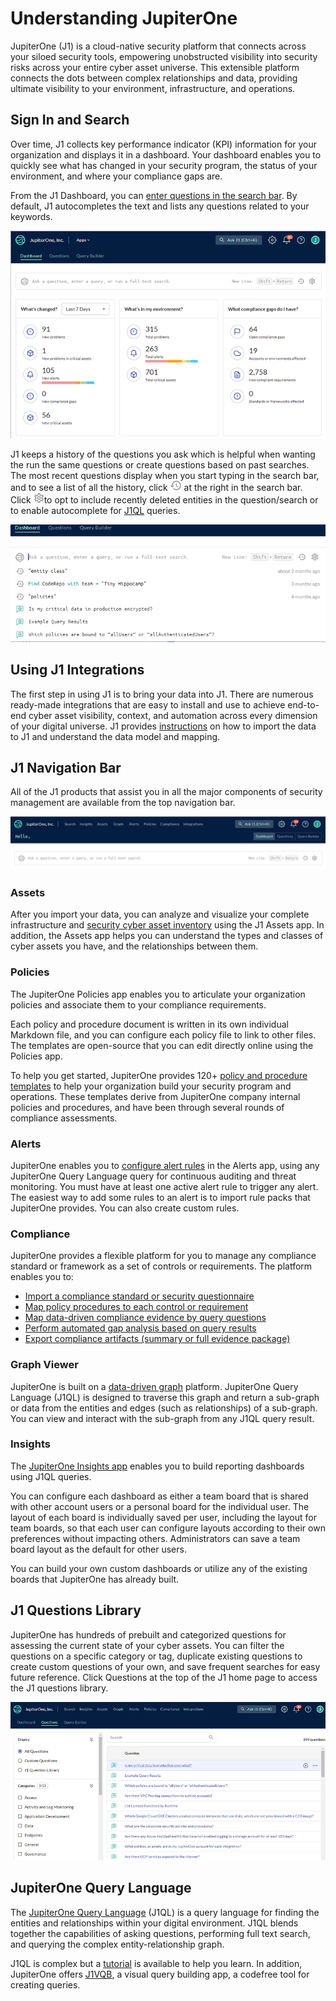 # Understanding JupiterOne

JupiterOne (J1) is a cloud-native security platform that connects across your siloed security tools, empowering unobstructed visibility into security risks across your entire cyber asset universe. This extensible platform connects the dots between complex relationships and data, providing ultimate visibility to your environment, infrastructure, and operations.

## Sign In and Search

Over time, J1 collects key performance indicator (KPI) information for your organization and displays it in a dashboard. Your dashboard enables you to quickly see what has changed in your security program, the status of your environment, and where your compliance gaps are.

From the J1 Dashboard, you can [enter questions in the search bar](./quickstart-search.md). By default, J1 autocompletes the text and lists any questions related to your keywords.


![](../assets/dashboard-home.png) 



 J1 keeps a history of the questions you ask which is helpful when wanting the run the same questions or create questions based on past searches. The most recent questions display when you start typing in the search bar, and to see a list of all the history, click ![](../assets/icons/questions-history-icon.png) at the right in the search bar. Click ![](../assets/icons/questions-settings.png)to opt to include recently deleted entities in the question/search or to enable autocomplete for [J1QL](../jupiterOne-query-language_(J1QL)/jupiterOne-query-language.md) queries.



![](../assets/questions-history.png) 



## Using J1 Integrations

The first step in using J1 is to bring your data into J1. There are numerous ready-made integrations that are easy to install and use to achieve end-to-end cyber asset visibility, context, and automation across every dimension of your digital universe. J1 provides [instructions](../getting-started_and-admin/configure-integrations.md) on how to import the data to J1 and understand the data model and mapping.

## J1 Navigation Bar

All of the J1 products that assist you in all the major components of security management are available from the top navigation bar.

![](../assets/search-home.png)

### Assets

After you import your data, you can analyze and visualize your complete infrastructure and [security cyber asset inventory](../asset-management/asset-inventory-filters.md) using the J1 Assets app. In addition, the Assets app helps you can understand the types and classes of cyber assets you have, and the relationships between them. 

### Policies

The JupiterOne Policies app enables you to articulate your organization policies and associate them to your compliance requirements. 

Each policy and procedure document is written in its own individual Markdown file, and you can configure each policy file to link to other files. The templates are open-source that you can edit directly online using the Policies app.

To help you get started, JupiterOne provides 120+ [policy and procedure templates](../compliance_and-reportingmanage-policies/policies-app.md) to help your organization build your security program and operations. These templates derive from JupiterOne company internal policies and procedures, and have been through several rounds of compliance assessments.

### Alerts

JupiterOne enables you to [configure alert rules](../security-operations/manage-alerts.md) in the Alerts app, using any JupiterOne Query Language query for continuous auditing and threat monitoring. You must have at least one active alert rule to trigger any alert. The easiest way to add some rules to an alert is to import rule packs that JupiterOne provides. You can also create custom rules.  

### Compliance

JupiterOne provides a flexible platform for you to manage any compliance standard or framework as a set of controls or requirements. The platform enables you to:

- [Import a compliance standard or security questionnaire](../compliance_and-reporting/compliance-import.md)
- [Map policy procedures to each control or requirement](../compliance_and-reporting/compliance-mapping-policies.md)
- [Map data-driven compliance evidence by query questions](../compliance_and-reporting/compliance-mapping-evidence.md)
- [Perform automated gap analysis based on query results](../compliance_and-reporting/compliance-gap-analysis.md)
- [Export compliance artifacts (summary or full evidence package)](../compliance_and-reporting/compliance-export.md)

### Graph Viewer

JupiterOne is built on a [data-driven graph](../getting-started_and-admin/quickstart-graph.md) platform. JupiterOne Query Language (J1QL) is designed to traverse this graph and return a sub-graph or data from the entities and edges (such as relationships) of a sub-graph. You can view and interact with the sub-graph from any J1QL query result.

### Insights

The [JupiterOne Insights app](../compliance_and-reporting/insights-dashboards.md) enables you to build reporting dashboards using J1QL queries.

You can configure each dashboard as either a team board that is shared with other account users or a personal board for the individual user. The layout of each board is individually saved per user, including the layout for team boards, so that each user can configure layouts according to their own preferences without impacting others. Administrators can save a team board layout as the default for other users.

You can build your own custom dashboards or utilize any of the existing boards that JupiterOne has already built.

## J1 Questions Library

JupiterOne has hundreds of prebuilt and categorized questions for assessing the current state of your cyber assets. You can filter the questions on a specific category or tag, duplicate existing questions to create custom questions of your own, and save frequent searches for easy future reference. Click Questions at the top of the J1 home page to access the J1 questions library.

 ![](../assets/j1-query-library.png)



## JupiterOne Query Language

The [JupiterOne Query Language](../jupiterOne-query-language_(J1QL)/jupiterone-query-language.md) (J1QL) is a query language for finding the entities and relationships within your digital environment. J1QL blends together the capabilities of asking questions, performing full text search, and querying the complex entity-relationship graph.

J1QL is complex but a [tutorial](../jupiterOne-query-language_(J1QL)/tutorial-j1ql.md) is available to help you learn. In addition, JupiterOne offers [J1VQB](../jupiterOne-query-language_(J1QL)/j1-vqb.md), a visual query building app, a codefree tool for creating queries.
